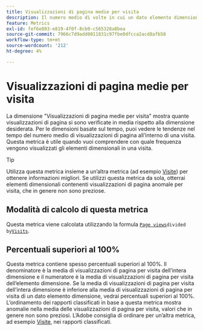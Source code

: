 ```yaml
---
title: Visualizzazioni di pagina medie per visita
description: Il numero medio di volte in cui un dato elemento dimensione è apparso in una visita.
feature: Metrics
exl-id: fef6e803-e819-4f0f-8cb0-c565328a8bea
source-git-commit: 7966c7d9add0011831c97fbe0dfcca2acd8afb58
workflow-type: tm+mt
source-wordcount: '212'
ht-degree: 4%

---
```


# Visualizzazioni di pagina medie per visita

La dimensione &quot;Visualizzazioni di pagina medie per visita&quot; mostra quante visualizzazioni di pagina si sono verificate in media rispetto alla dimensione desiderata. Per le dimensioni basate sul tempo, puoi vedere le tendenze nel tempo del numero medio di visualizzazioni di pagina all’interno di una visita. Questa metrica è utile quando vuoi comprendere con quale frequenza vengono visualizzati gli elementi dimensionali in una visita.

>[!TIP]
>
>Utilizza questa metrica insieme a un’altra metrica (ad esempio [Visite](visits.md)) per ottenere informazioni migliori. Se utilizzi questa metrica da sola, otterrai elementi dimensionali contenenti visualizzazioni di pagina anomale per visita, che in genere non sono preziose.

## Modalità di calcolo di questa metrica

Questa metrica viene calcolata utilizzando la formula [`Page views`](page-views.md)` divided by `[`Visits`](visits.md).

## Percentuali superiori al 100%

Questa metrica contiene spesso percentuali superiori al 100%. Il denominatore è la media di visualizzazioni di pagina per visita dell’intera dimensione e il numeratore è la media di visualizzazioni di pagina per visita dell’elemento dimensione. Se la media di visualizzazioni di pagina per visita dell’intera dimensione è inferiore alla media di visualizzazioni di pagina per visita di un dato elemento dimensione, vedrai percentuali superiori al 100%. L’ordinamento dei rapporti classificati in base a questa metrica mostra anomalie nella media delle visualizzazioni di pagina per visita, valori che in genere non sono preziosi. L’Adobe consiglia di ordinare per un’altra metrica, ad esempio [Visite](visits.md), nei rapporti classificati.
